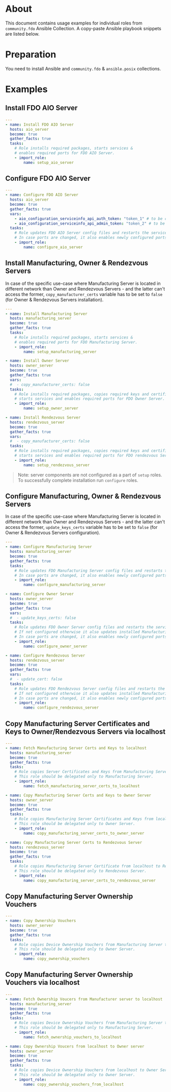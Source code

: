 # About

This document contains usage examples for individual roles from `community.fdo` Ansible Collection.
A copy-paste Ansible playbook snippets are listed below.

# Preparation

You need to install Ansible and `community.fdo` & `ansible.posix` collections.

# Examples

## Install FDO AIO Server

```yaml
---
- name: Install FDO AIO Server
  hosts: aio_server
  become: true
  gather_facts: true
  tasks:
    # Role installs required packages, starts services & 
    # enables required ports for FDO AIO Server.
    - import_role:
        name: setup_aio_server
```

## Configure FDO AIO Server

```yaml
---
- name: Configure FDO AIO Server
  hosts: aio_server
  become: true
  gather_facts: true
  vars:
    - aio_configuration_serviceinfo_api_auth_token: "token_1" # to be changed
    - aio_configuration_serviceinfo_api_admin_token: "token_2" # to be changed
  tasks:
    # Role updates FDO AIO Server config files and restarts the services.
    # In case ports are changed, it also enables newly configured ports.
    - import_role:
        name: configure_aio_server
```

## Install Manufacturing, Owner & Rendezvous Servers

In case of the specific use-case where Manufacturing Server is located in different network than Owner and Rendezvous Servers - and the latter can't access the former, `copy_manufacturer_certs` variable has to be set to `false` (for Owner & Rendezvous Servers installation).

```yaml
---
- name: Install Manufacturing Server
  hosts: manufacturing_server
  become: true
  gather_facts: true
  tasks:
    # Role installs required packages, starts services & 
    # enables required ports for FDO Manufacturing Server.
    - import_role:
        name: setup_manufacturing_server

- name: Install Owner Server
  hosts: owner_server
  become: true
  gather_facts: true
  vars:
  #  - copy_manufacturer_certs: false
  tasks:
    # Role installs required packages, copies required keys and certificates from Manufacturing Server,
    # starts services and enables required ports for FDO Owner Server.
    - import_role:
        name: setup_owner_server

- name: Install Rendezvous Server
  hosts: rendezvous_server
  become: true
  gather_facts: true
  vars:
  #  - copy_manufacturer_certs: false
  tasks:
    # Role installs required packages, copies required keys and certificates from Manufacturing Server,
    # starts services and enables required ports for FDO rendezvous Server.
    - import_role:
        name: setup_rendezvous_server
```

> Note: server components are not configured as a part of `setup` roles. To successfully complete installation run `configure` roles.

## Configure Manufacturing, Owner & Rendezvous Servers

In case of the specific use-case where Manufacturing Server is located in different network than Owner and Rendezvous Servers - and the latter can't access the former, `update_keys_certs` variable has to be set to `false` (for Owner & Rendezvous Servers configuration).

```yaml 
---
- name: Configure Manufacturing Server
  hosts: manufacturing_server
  become: true
  gather_facts: true
  tasks:
    # Role updates FDO Manufacturing Server config files and restarts the services.
    # In case ports are changed, it also enables newly configured ports.
    - import_role:
        name: configure_manufacturing_server

- name: Configure Owner Server
  hosts: owner_server
  become: true
  gather_facts: true
  vars:
  #  - update_keys_certs: false
  tasks:
    # Role updates FDO Owner Server config files and restarts the services.
    # If not configured otherwise it also updates installed Manufacturing Server keys and certificates .
    # In case ports are changed, it also enables newly configured ports.
    - import_role:
        name: configure_owner_server

- name: Configure Rendezvous Server
  hosts: rendezvous_server
  become: true
  gather_facts: true
  vars:
  #  - update_cert: false
  tasks:
    # Role updates FDO Rendezvous Server config files and restarts the services.
    # If not configured otherwise it also updates installed Manufacturing Server keys and certificates .
    # In case ports are changed, it also enables newly configured ports.
    - import_role:
        name: configure_rendezvous_server
```

## Copy Manufacturing Server Certificates and Keys to Owner/Rendezvous Servers via localhost

```yaml
---
- name: Fetch Manufacturing Server Certs and Keys to localhost
  hosts: manufacturing_server
  become: true
  gather_facts: true
  tasks:
    # Role copies Server Certificates and Keys from Manufacturing Server to localhost.
    # This role should be delegated only to Manufacturing Server.
    - import_role:
        name: fetch_manufacturing_server_certs_to_localhost

- name: Copy Manufacturing Server Certs and Keys to Owner Server
  hosts: owner_server
  become: true
  gather_facts: true
  tasks:
    # Role copies Manufacturing Server Certificates and Keys from localhost to Owner Server.
    # This role should be delegated only to Owner Server.
    - import_role:
        name: copy_manufacturing_server_certs_to_owner_server

- name: Copy Manufacturing Server Certs to Rendezvous Server
  hosts: rendezvous_server
  become: true
  gather_facts: true
  tasks:
    # Role copies Manufacturing Server Certificate from localhost to Rendezvous Server.
    # This role should be delegated only to Rendezvous Server.
    - import_role:
        name: copy_manufacturing_server_certs_to_rendezvous_server
```

## Copy Manufacturing Server Ownership Vouchers

```yaml
---
- name: Copy Ownership Vouchers
  hosts: owner_server
  become: true
  gather_facts: true
  tasks:
    # Role copies Device Ownership Vouchers from Manufacturing Server to Owner Server.
    # This role should be delegated only to Owner Server.
    - import_role:
        name: copy_ownership_vouchers
```

## Copy Manufacturing Server Ownership Vouchers via localhost

```yaml
---
- name: Fetch Ownership Voucers from Manufacturer server to localhost
  hosts: manufacturing_server
  become: true
  gather_facts: true
  tasks:
    # Role copies Device Ownership Vouchers from Manufacturing Server to localhost.
    # This role should be delegated only to Manufacturing Server.
    - import_role:
        name: fetch_ownership_vouchers_to_localhost

- name: Copy Ownership Voucers from localhost to Owner server
  hosts: owner_server
  become: true
  gather_facts: true
  tasks:
    # Role copies Device Ownership Vouchers from localhost to Owner Server.
    # This role should be delegated only to Owner Server.
    - import_role:
        name: copy_ownership_vouchers_from_localhost
```
